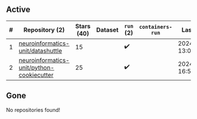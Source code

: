 ## Active
| # | Repository (2) | Stars (40) | Dataset | `run` (2) | `containers-run` | Last Modified |
| --- | --- | --- | --- | --- | --- | --- |
| 1 | [neuroinformatics-unit/datashuttle](https://github.com/neuroinformatics-unit/datashuttle) | 15 |  | :heavy_check_mark: |  | 2024-12-06 13:03:27+00:00 |
| 2 | [neuroinformatics-unit/python-cookiecutter](https://github.com/neuroinformatics-unit/python-cookiecutter) | 25 |  | :heavy_check_mark: |  | 2024-12-02 16:52:10+00:00 |

## Gone
No repositories found!
